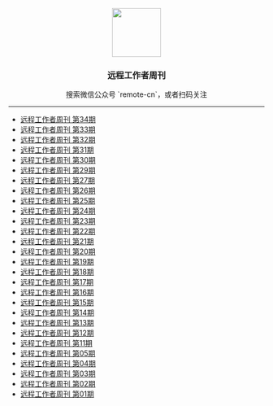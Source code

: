 <p align="center">
  <img src="https://github.com/greatghoul/remote-working/blob/master/assets/qrcode-wechat.jpg?raw=true" alt="" width="96" height="96">
  <h3 align="center">远程工作者周刊</h3>
</p>
<p align="center">搜索微信公众号 `remote-cn`，或者扫码关注</p>

----

- [远程工作者周刊 第34期](weekly/issue-34.md)
- [远程工作者周刊 第33期](weekly/issue-33.md)
- [远程工作者周刊 第32期](weekly/issue-32.md)
- [远程工作者周刊 第31期](weekly/issue-31.md)
- [远程工作者周刊 第30期](weekly/issue-30.md)
- [远程工作者周刊 第29期](weekly/issue-29.md)
- [远程工作者周刊 第27期](weekly/issue-27.md)
- [远程工作者周刊 第26期](weekly/issue-26.md)
- [远程工作者周刊 第25期](weekly/issue-25.md)
- [远程工作者周刊 第24期](weekly/issue-24.md)
- [远程工作者周刊 第23期](weekly/issue-23.md)
- [远程工作者周刊 第22期](weekly/issue-22.md)
- [远程工作者周刊 第21期](weekly/issue-21.md)
- [远程工作者周刊 第20期](weekly/issue-20.md)
- [远程工作者周刊 第19期](weekly/issue-19.md)
- [远程工作者周刊 第18期](weekly/issue-18.md)
- [远程工作者周刊 第17期](weekly/issue-17.md)
- [远程工作者周刊 第16期](weekly/issue-16.md)
- [远程工作者周刊 第15期](weekly/issue-15.md)
- [远程工作者周刊 第14期](weekly/issue-14.md)
- [远程工作者周刊 第13期](weekly/issue-13.md)
- [远程工作者周刊 第12期](weekly/issue-12.md)
- [远程工作者周刊 第11期](weekly/issue-11.md)
- [远程工作者周刊 第05期](weekly/issue-05.md)
- [远程工作者周刊 第04期](weekly/issue-04.md)
- [远程工作者周刊 第03期](weekly/issue-03.md)
- [远程工作者周刊 第02期](weekly/issue-02.md)
- [远程工作者周刊 第01期](weekly/issue-01.md)
